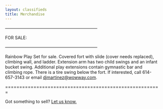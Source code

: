 ```yaml
---
layout: classifieds
title: Merchandise
---
```


—————————————————————–

FOR SALE:

—————————————————————–

Rainbow Play Set for sale.  Covered fort with slide (cover needs replaced),
climbing wall, and ladder.  Extension arm has two child swings and an infant
bucket swing.  Additional play extensions contain gymnastic bar and climbing
rope.  There is a tire swing below the fort.  If interested, call 614-657-3143
or email [djmartinez@wowway.com][17].

=======================================================

Got something to sell? [Let us know.][2]

   [2]: mailto:vachoa@villageatalumcreek.org
   [17]: mailto:djmartinez@wowway.com



